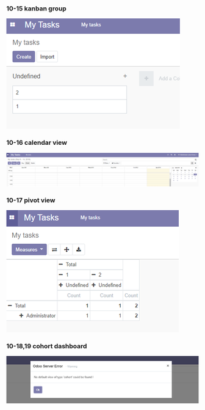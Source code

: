 ### 10-15 kanban group
<img src="https://github.com/hanminghe/myodoo12tests/blob/master/img/062.png" >

### 10-16 calendar view
<img src="https://github.com/hanminghe/myodoo12tests/blob/master/img/059.png" >

### 10-17 pivot view
<img src="https://github.com/hanminghe/myodoo12tests/blob/master/img/060.png" >

### 10-18,19 cohort dashboard
<img src="https://github.com/hanminghe/myodoo12tests/blob/master/img/061.png" >

